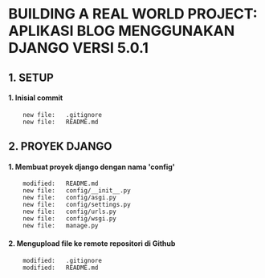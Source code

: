 # BUILDING A REAL WORLD PROJECT: APLIKASI BLOG MENGGUNAKAN DJANGO VERSI 5.0.1


## 1. SETUP


#### 1. Inisial commit

        new file:   .gitignore
        new file:   README.md


## 2. PROYEK DJANGO


#### 1. Membuat proyek django dengan nama 'config'

        modified:   README.md
        new file:   config/__init__.py
        new file:   config/asgi.py
        new file:   config/settings.py
        new file:   config/urls.py
        new file:   config/wsgi.py
        new file:   manage.py


#### 2. Mengupload file ke remote repositori di Github

        modified:   .gitignore
        modified:   README.md